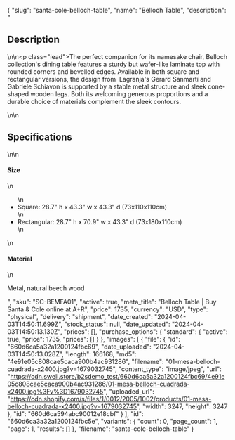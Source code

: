 {
  "slug": "santa-cole-belloch-table",
  "name": "Belloch Table",
  "description": "<h2>Description</h2>\n<!-- split -->\n<p class=\"lead\">The perfect companion for its namesake chair, Belloch collection's dining table features a sturdy but wafer-like laminate top with rounded corners and bevelled edges. Available in both square and rectangular versions, the design from  Lagranja's Gerard Sanmartí and Gabriele Schiavon is supported by a stable metal structure and sleek cone-shaped wooden legs. Both its welcoming generous proportions and a durable choice of materials complement the sleek contours.</p>\n<!-- split -->\n<h2>Specifications</h2>\n<!-- split -->\n<h4>Size</h4>\n<ul>\n<li>Square: 28.7\" h x 43.3\" w x 43.3\" d (73x110x110cm)</li>\n<li>Rectangular: 28.7\" h x 70.9\" w x 43.3\" d (73x180x110cm)</li>\n</ul>\n<h4>Material</h4>\n<p>Metal, natural beech wood</p>",
  "sku": "SC-BEMFA01",
  "active": true,
  "meta_title": "Belloch Table | Buy Santa & Cole online at A+R",
  "price": 1735,
  "currency": "USD",
  "type": "physical",
  "delivery": "shipment",
  "date_created": "2024-04-03T14:50:11.699Z",
  "stock_status": null,
  "date_updated": "2024-04-03T14:50:13.130Z",
  "prices": [],
  "purchase_options": {
    "standard": {
      "active": true,
      "price": 1735,
      "prices": []
    }
  },
  "images": [
    {
      "file": {
        "id": "660d6ca5a32a1200124fbc69",
        "date_uploaded": "2024-04-03T14:50:13.028Z",
        "length": 166168,
        "md5": "4e91e05c808cae5caca900b4ac931286",
        "filename": "01-mesa-belloch-cuadrada-x2400.jpg?v=1679032745",
        "content_type": "image/jpeg",
        "url": "https://cdn.swell.store/b2sdemo_test/660d6ca5a32a1200124fbc69/4e91e05c808cae5caca900b4ac931286/01-mesa-belloch-cuadrada-x2400.jpg%3Fv%3D1679032745",
        "uploaded_url": "https://cdn.shopify.com/s/files/1/0012/2005/1002/products/01-mesa-belloch-cuadrada-x2400.jpg?v=1679032745",
        "width": 3247,
        "height": 3247
      },
      "id": "660d6ca594abc90012e18cbf"
    }
  ],
  "id": "660d6ca3a32a1200124fbc5e",
  "variants": {
    "count": 0,
    "page_count": 1,
    "page": 1,
    "results": []
  },
  "filename": "santa-cole-belloch-table"
}